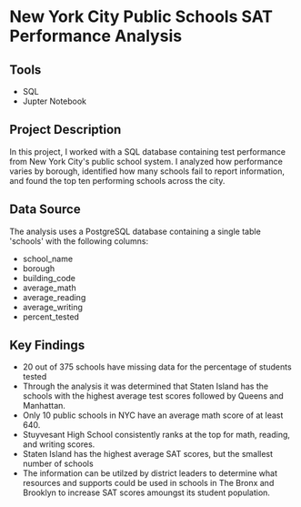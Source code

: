 # New York City Public Schools SAT Performance Analysis 

## Tools
* SQL
* Jupter Notebook

## Project Description
In this project, I worked with a SQL database containing test performance from New York City's public school system.
I analyzed how performance varies by borough, identified how many schools fail to report information, and found the top ten performing schools across the city.

## Data Source

The analysis uses a PostgreSQL database containing a single table 'schools' with the following columns:
- school_name
- borough
- building_code
- average_math
- average_reading
- average_writing
- percent_tested

## Key Findings
- 20 out of 375 schools have missing data for the percentage of students tested
- Through the analysis it was determined that Staten Island has the schools with the highest average test scores followed by Queens and Manhattan.
- Only 10 public schools in NYC have an average math score of at least 640.
- Stuyvesant High School consistently ranks at the top for math, reading, and writing scores.
- Staten Island has the highest average SAT scores, but the smallest number of schools
- The information can be utilzed by district leaders to determine what resources and supports could be used in schools in The Bronx and Brooklyn to increase SAT scores amoungst its student population. 

